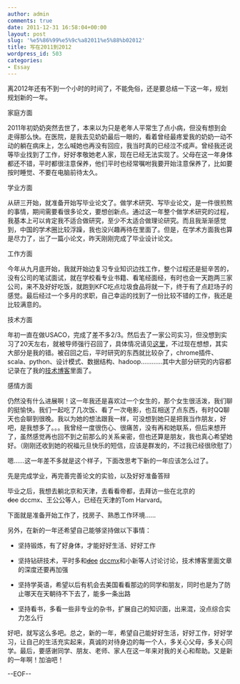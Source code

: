 ```yaml
---
author: admin
comments: true
date: 2011-12-31 16:58:04+00:00
layout: post
slug: '%e5%86%99%e5%9c%a82011%e5%88%b02012'
title: 写在2011到2012
wordpress_id: 503
categories:
- Essay
---
```


离2012年还有不到一个小时的时间了，不能免俗，还是要总结一下这一年，规划规划新的一年。

家庭方面

2011年初奶奶突然去世了，本来以为只是老年人平常生了点小病，但没有想到会走得那么快。在医院，是我去见奶奶最后一眼的，看着曾经最疼爱我的奶奶一动不动的躺在病床上，怎么喊她也再没有回应，我当时真的已经泣不成声。曾经我还说等毕业找到了工作，好好孝敬她老人家，现在已经无法实现了。父母在这一年身体都还不错，平时都很注意保养，他们平时也经常嘱咐我要开始注意保养了，比如要按时睡觉、不要在电脑前待太久。

学业方面

从研三开始，就准备开始写毕业论文了。做学术研究、写毕业论文，是一件很煎熬的事情，期间需要看很多论文，要想创新点。通过这一年整个做学术研究的过程，我基本上可以肯定我不适合做研究，至少不太适合做理论研究。而且我渐渐感觉到，中国的学术圈比较浮躁，我也没兴趣再待在里面了。但是，在学术方面我也算是尽力了，出了一篇小论文，昨天刚刚完成了毕业设计论文。

工作方面

今年从九月底开始，我就开始边复习专业知识边找工作，整个过程还是挺辛苦的，没有公司的笔试面试，就在学校看专业书籍、看笔经面经，有时也会一天跑两三家公司，来不及好好吃饭，就跑到KFC吃点垃圾食品将就一下，终于有了点赶场子的感觉。最后经过一个多月的求职，自己幸运的找到了一份比较不错的工作，我还是比较满意的。

技术方面

年初一直在做USACO，完成了差不多2/3。然后去了一家公司实习，但没想到实习了20天左右，就被导师强行召回了，具体情况请见[这里](http://www.qxavier.me/2011/04/22/practice-u0026quotfarceu0026quot/)，不过现在想想，其实大部分是我的错。被召回之后，平时研究的东西就比较杂了，chrome插件、scala、python、设计模式、数据结构、hadoop…………其中大部分研究的内容都记录在了我的[技术博客](http://www.qxavier.me)里面了。

感情方面

仍然没有什么进展啊！这一年我还是喜欢过一个女生的，那个女生很活泼，我们聊的挺愉快。我们一起吃了几次饭、看了一次电影，也互相送了点东西，有时QQ聊天也会聊到很晚。我以为她的想法跟我一样，可没想到她只是把我当作朋友，好吧，是我想多了。。。我曾经一度很伤心、很痛苦，没有再和她联系，但后来想开了，虽然感觉再也回不到之前那么的关系亲密，但也还算是朋友，我也真心希望她好。（刚刚还收到她的祝福元旦快乐的短信，应该是群发的，不过我已经很欣慰了）

嗯……这一年差不多就是这个样子，下面改思考下新的一年应该怎么过了。

先是完成学业，再完善完善论文的实验，以及好好准备答辩

毕业之后，我想去躺北京和天津，去看看帝都，去拜访一些在北京的<del>dcc</del> dccmx、王公公等人，已经在天津的Tom Harvard。

下面就是准备开始工作了，找房子、熟悉工作环境……

另外，在新的一年还希望自己能够坚持做以下事情：



	
  * 坚持锻炼，有了好身体，才能好好生活、好好工作

	
  * 坚持钻研技术，平时多和<del>[dcc](http://blog.dccmx.com/)</del> [dccmx](http://blog.dccmx.com)和小新等人讨论讨论，技术博客里面文章的深度还要再加强

	
  * 坚持学英语，希望以后有机会去美国看看那边的同学和朋友，同时也是为了防止哪天在天朝待不下去了，能多一条出路

	
  * 坚持看书，多看一些非专业的杂书，扩展自己的知识面，出来混，没点综合实力怎么行


好吧，就写这么多吧。总之，新的一年，希望自己能好好生活，好好工作，好好学习，让自己的生活充实起来，真诚的对待身边的每一个人，多关心父母，多关心同学。最后，要感谢同学、朋友、老师、家人在这一年来对我的关心和帮助。又是新的一年啊！加油吧！

--EOF--
